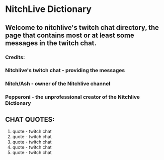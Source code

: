 # NitchLive Dictionary
## Welcome to nitchlive's twitch chat directory, the page that contains most or at least some messages in the twitch chat.

### Credits:
### Nitchlive's twitch chat - providing the messages
### Nitch/Ash - owner of the Nitchlive channel
### Pepperoni - the unprofessional creator of the Nitchlive Dictionary



## CHAT QUOTES:
1. quote - twitch chat
2. quote - twitch chat
3. quote - twitch chat
4. quote - twitch chat
5. quote - twitch chat
